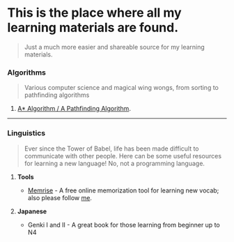 # This is the place where all my learning materials are found.
> Just a much more easier and shareable source for my learning materials. 



### Algorithms
> Various computer science and magical wing wongs, from sorting to pathfinding algorithms
1. [A* Algorithm / A Pathfinding Algorithm](http://theory.stanford.edu/~amitp/GameProgramming/AStarComparison.html).

---
### Linguistics
> Ever since the Tower of Babel, life has been made difficult to communicate with other people.
> Here can be some useful resources for learning a new language! No, not a programming language.

1. **Tools**
    * [Memrise](https://www.memrise.com/home/) - A free online memorization tool for learning new vocab; also please follow [me](https://www.memrise.com/user/OxygenJam/).
  
2. **Japanese**
    * Genki I and II - A great book for those learning from beginner up to N4
  


